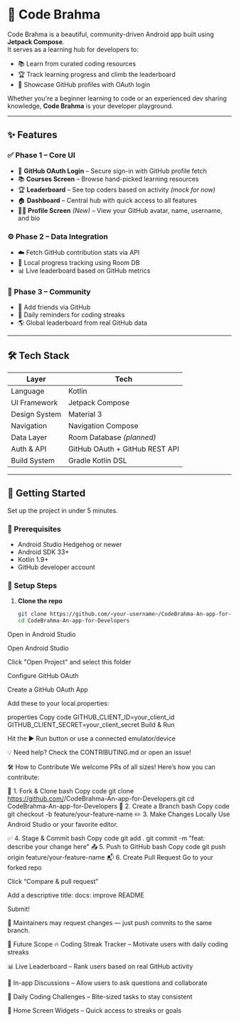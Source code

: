 # 🚀 Code Brahma

Code Brahma is a beautiful, community-driven Android app built using **Jetpack Compose**.  
It serves as a learning hub for developers to:

- 📚 Learn from curated coding resources  
- 🏆 Track learning progress and climb the leaderboard  
- 🔐 Showcase GitHub profiles with OAuth login  

Whether you're a beginner learning to code or an experienced dev sharing knowledge, **Code Brahma** is your developer playground.

---

## ✨ Features

### ✅ Phase 1 – Core UI
- 🔐 **GitHub OAuth Login** – Secure sign-in with GitHub profile fetch  
- 📚 **Courses Screen** – Browse hand-picked learning resources  
- 🏆 **Leaderboard** – See top coders based on activity *(mock for now)*  
- 🏠 **Dashboard** – Central hub with quick access to all features  
- 🙍‍♂️ **Profile Screen** *(New)* – View your GitHub avatar, name, username, and bio

### ⚙️ Phase 2 – Data Integration
- ☁️ Fetch GitHub contribution stats via API  
- 📂 Local progress tracking using Room DB  
- 📊 Live leaderboard based on GitHub metrics  

### 🤝 Phase 3 – Community
- 👥 Add friends via GitHub  
- 🔔 Daily reminders for coding streaks  
- 🌎 Global leaderboard from real GitHub data  

---

## 🛠️ Tech Stack

| Layer           | Tech |
|----------------|------|
| Language        | Kotlin |
| UI Framework    | Jetpack Compose |
| Design System   | Material 3 |
| Navigation      | Navigation Compose |
| Data Layer      | Room Database *(planned)* |
| Auth & API      | GitHub OAuth + GitHub REST API |
| Build System    | Gradle Kotlin DSL |

---

## 📖 Getting Started

Set up the project in under 5 minutes.

### 🔧 Prerequisites
- Android Studio Hedgehog or newer
- Android SDK 33+
- Kotlin 1.9+
- GitHub developer account

### 🚀 Setup Steps

1. **Clone the repo**
   ```bash
   git clone https://github.com/<your-username>/CodeBrahma-An-app-for-Developers.git
   cd CodeBrahma-An-app-for-Developers
Open in Android Studio

Open Android Studio

Click "Open Project" and select this folder

Configure GitHub OAuth

Create a GitHub OAuth App

Add these to your local.properties:

properties
Copy code
GITHUB_CLIENT_ID=your_client_id
GITHUB_CLIENT_SECRET=your_client_secret
Build & Run

Hit the ▶️ Run button or use a connected emulator/device

💡 Need help? Check the CONTRIBUTING.md or open an issue!

🛠️ How to Contribute
We welcome PRs of all sizes! Here’s how you can contribute:

🧪 1. Fork & Clone
bash
Copy code
git clone https://github.com/<your-username>/CodeBrahma-An-app-for-Developers.git
cd CodeBrahma-An-app-for-Developers
🌱 2. Create a Branch
bash
Copy code
git checkout -b feature/your-feature-name
✏️ 3. Make Changes Locally
Use Android Studio or your favorite editor.

✅ 4. Stage & Commit
bash
Copy code
git add .
git commit -m "feat: describe your change here"
📤 5. Push to GitHub
bash
Copy code
git push origin feature/your-feature-name
📬 6. Create Pull Request
Go to your forked repo

Click “Compare & pull request”

Add a descriptive title: docs: improve README

Submit!

🔁 Maintainers may request changes — just push commits to the same branch.

🔮 Future Scope
🔥 Coding Streak Tracker – Motivate users with daily coding streaks

📊 Live Leaderboard – Rank users based on real GitHub activity

💬 In-app Discussions – Allow users to ask questions and collaborate

🎯 Daily Coding Challenges – Bite-sized tasks to stay consistent

📱 Home Screen Widgets – Quick access to streaks or goals